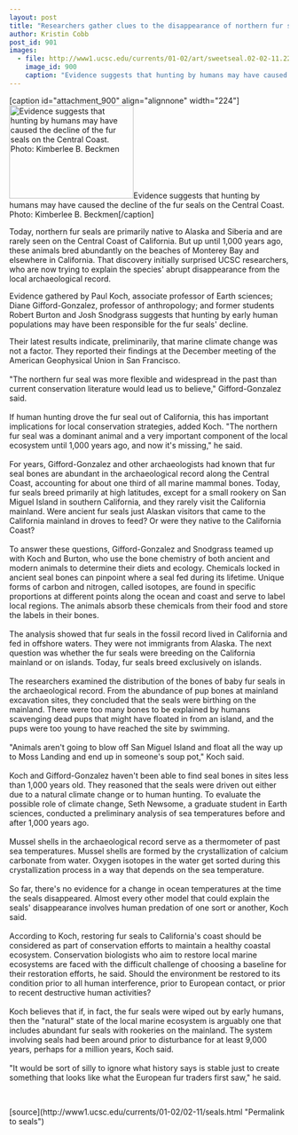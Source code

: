 ```yaml
---
layout: post
title: "Researchers gather clues to the disappearance of northern fur seals"
author: Kristin Cobb
post_id: 901
images:
  - file: http://www1.ucsc.edu/currents/01-02/art/sweetseal.02-02-11.224.jpg
    image_id: 900
    caption: "Evidence suggests that hunting by humans may have caused the decline of the fur seals on the Central Coast. Photo: Kimberlee B. Beckmen"
---
```


[caption id="attachment_900" align="alignnone" width="224"]<a href="http://localhost/mysite/wp-content/uploads/2002/02/sweetseal.02-02-11.224.jpg"><img class="size-full wp-image-900" src="http://localhost/mysite/wp-content/uploads/2002/02/sweetseal.02-02-11.224.jpg" alt="Evidence suggests that hunting by humans may have caused the decline of the fur seals on the Central Coast. Photo: Kimberlee B. Beckmen" width="224" height="168" /></a>Evidence suggests that hunting by humans may have caused the decline of the fur seals on the Central Coast. Photo: Kimberlee B. Beckmen[/caption]
<p>
  Today, northern fur seals are primarily native to Alaska and Siberia and are rarely seen on the Central Coast of California. But up until 1,000 years ago, these animals bred abundantly on the beaches of Monterey Bay and elsewhere in California. That discovery initially surprised UCSC researchers, who are now trying to explain the species' abrupt disappearance from the local archaeological record.
</p>Evidence gathered by Paul Koch, associate professor of Earth sciences; Diane Gifford-Gonzalez, professor of anthropology; and former students Robert Burton and Josh Snodgrass suggests that hunting by early human populations may have been responsible for the fur seals' decline.
<p>
  Their latest results indicate, preliminarily, that marine climate change was not a factor. They reported their findings at the December meeting of the American Geophysical Union in San Francisco.<br>
  <br>
  "The northern fur seal was more flexible and widespread in the past than current conservation literature would lead us to believe," Gifford-Gonzalez said.<br>
  <br>
  If human hunting drove the fur seal out of California, this has important implications for local conservation strategies, added Koch. "The northern fur seal was a dominant animal and a very important component of the local ecosystem until 1,000 years ago, and now it's missing," he said.<br>
  <br>
  For years, Gifford-Gonzalez and other archaeologists had known that fur seal bones are abundant in the archaeological record along the Central Coast, accounting for about one third of all marine mammal bones. Today, fur seals breed primarily at high latitudes, except for a small rookery on San Miguel Island in southern California, and they rarely visit the California mainland. Were ancient fur seals just Alaskan visitors that came to the California mainland in droves to feed? Or were they native to the California Coast?<br>
  <br>
  To answer these questions, Gifford-Gonzalez and Snodgrass teamed up with Koch and Burton, who use the bone chemistry of both ancient and modern animals to determine their diets and ecology. Chemicals locked in ancient seal bones can pinpoint where a seal fed during its lifetime. Unique forms of carbon and nitrogen, called isotopes, are found in specific proportions at different points along the ocean and coast and serve to label local regions. The animals absorb these chemicals from their food and store the labels in their bones.<br>
  <br>
  The analysis showed that fur seals in the fossil record lived in California and fed in offshore waters. They were not immigrants from Alaska. The next question was whether the fur seals were breeding on the California mainland or on islands. Today, fur seals breed exclusively on islands.<br>
  <br>
  The researchers examined the distribution of the bones of baby fur seals in the archaeological record. From the abundance of pup bones at mainland excavation sites, they concluded that the seals were birthing on the mainland. There were too many bones to be explained by humans scavenging dead pups that might have floated in from an island, and the pups were too young to have reached the site by swimming.<br>
  <br>
  "Animals aren't going to blow off San Miguel Island and float all the way up to Moss Landing and end up in someone's soup pot," Koch said.<br>
  <br>
  Koch and Gifford-Gonzalez haven't been able to find seal bones in sites less than 1,000 years old. They reasoned that the seals were driven out either due to a natural climate change or to human hunting. To evaluate the possible role of climate change, Seth Newsome, a graduate student in Earth sciences, conducted a preliminary analysis of sea temperatures before and after 1,000 years ago.<br>
  <br>
  Mussel shells in the archaeological record serve as a thermometer of past sea temperatures. Mussel shells are formed by the crystallization of calcium carbonate from water. Oxygen isotopes in the water get sorted during this crystallization process in a way that depends on the sea temperature.<br>
  <br>
  So far, there's no evidence for a change in ocean temperatures at the time the seals disappeared. Almost every other model that could explain the seals' disappearance involves human predation of one sort or another, Koch said.<br>
  <br>
  According to Koch, restoring fur seals to California's coast should be considered as part of conservation efforts to maintain a healthy coastal ecosystem. Conservation biologists who aim to restore local marine ecosystems are faced with the difficult challenge of choosing a baseline for their restoration efforts, he said. Should the environment be restored to its condition prior to all human interference, prior to European contact, or prior to recent destructive human activities?<br>
  <br>
  Koch believes that if, in fact, the fur seals were wiped out by early humans, then the "natural" state of the local marine ecosystem is arguably one that includes abundant fur seals with rookeries on the mainland. The system involving seals had been around prior to disturbance for at least 9,000 years, perhaps for a million years, Koch said.<br>
  <br>
  "It would be sort of silly to ignore what history says is stable just to create something that looks like what the European fur traders first saw," he said.
</p>
<p>
  <br>

</p>
<p>

</p>
[source](http://www1.ucsc.edu/currents/01-02/02-11/seals.html "Permalink to seals")
